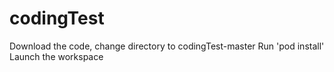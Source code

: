 # codingTest

Download the code, change directory to codingTest-master
Run 'pod install'
Launch the workspace
